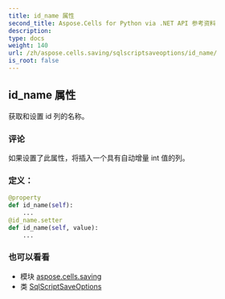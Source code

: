 ```yaml
---
title: id_name 属性
second_title: Aspose.Cells for Python via .NET API 参考资料
description:
type: docs
weight: 140
url: /zh/aspose.cells.saving/sqlscriptsaveoptions/id_name/
is_root: false
---
```

## id_name 属性

获取和设置 id 列的名称。

### 评论

如果设置了此属性，将插入一个具有自动增量 int 值的列。
### 定义：
```python
@property
def id_name(self):
    ...
@id_name.setter
def id_name(self, value):
    ...
```

### 也可以看看
* 模块 [aspose.cells.saving](../../)
* 类 [SqlScriptSaveOptions](/cells/python-net/zh/aspose.cells.saving/sqlscriptsaveoptions)
